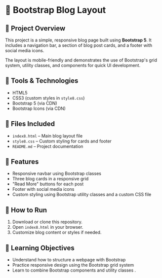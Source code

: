 # 📰 Bootstrap Blog Layout

## 📄 Project Overview
This project is a simple, responsive blog page built using **Bootstrap 5**. It includes a navigation bar, a section of blog post cards, and a footer with social media icons.

The layout is mobile-friendly and demonstrates the use of Bootstrap's grid system, utility classes, and components for quick UI development.

## 🧰 Tools & Technologies
- HTML5
- CSS3 (custom styles in `style8.css`)
- Bootstrap 5 (via CDN)
- Bootstrap Icons (via CDN)

## 📁 Files Included
- `index8.html` – Main blog layout file
- `style8.css` – Custom styling for cards and footer
- `README.md` – Project documentation

## 🚀 Features
- Responsive navbar using Bootstrap classes
- Three blog cards in a responsive grid
- "Read More" buttons for each post
- Footer with social media icons
- Custom styling using Bootstrap utility classes and a custom CSS file

## 📝 How to Run
1. Download or clone this repository.
2. Open `index8.html` in your browser.
3. Customize blog content or styles if needed.

## 📌 Learning Objectives
- Understand how to structure a webpage with Bootstrap
- Practice responsive design using the Bootstrap grid system
- Learn to combine Bootstrap components and utility classes
.

